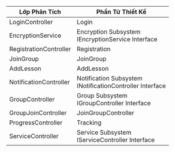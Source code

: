 | **Lớp Phân Tích**         | **Phần Tử Thiết Kế**                         |
|----------------------------|----------------------------------------------|
| LoginController            | Login                             |
| EncryptionService          | Encryption Subsystem<br>IEncryptionService Interface |
| RegistrationController     | Registration                      |
| JoinGroup                  | JoinGroup                        |
| AddLesson                  | AddLesson                            |
| NotificationController     | Notification Subsystem<br>INotificationController Interface |
| GroupController            | Group Subsystem<br>IGroupController Interface |
| GroupJoinController        | JoinGroupController                         |
| ProgressController         | Tracking                         |
| ServiceController          | Service Subsystem<br>IServiceController Interface |
